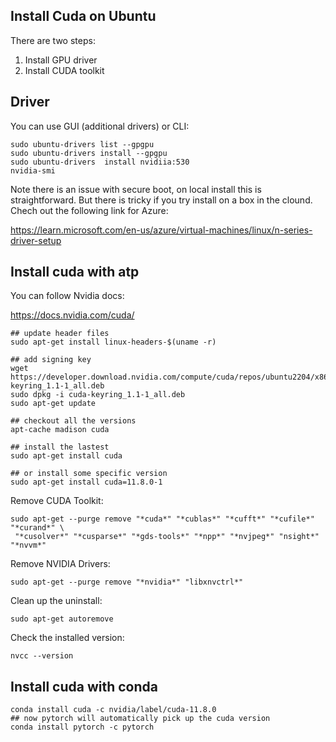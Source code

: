 ## Install Cuda on Ubuntu

There are two steps:

1. Install GPU driver
2. Install CUDA toolkit


## Driver

You can use GUI (additional drivers) or CLI:

```
sudo ubuntu-drivers list --gpgpu
sudo ubuntu-drivers install --gpgpu
sudo ubuntu-drivers  install nvidiia:530
nvidia-smi
```

Note there is an issue with secure boot, on local install this is straightforward.
But there is tricky if you try install on a box in the clound. 
Chech out the following link for Azure:

https://learn.microsoft.com/en-us/azure/virtual-machines/linux/n-series-driver-setup


## Install cuda with atp

You can follow Nvidia docs:

https://docs.nvidia.com/cuda/

```
## update header files
sudo apt-get install linux-headers-$(uname -r)

## add signing key
wget https://developer.download.nvidia.com/compute/cuda/repos/ubuntu2204/x86_64/cuda-keyring_1.1-1_all.deb
sudo dpkg -i cuda-keyring_1.1-1_all.deb
sudo apt-get update

## checkout all the versions
apt-cache madison cuda

## install the lastest 
sudo apt-get install cuda

## or install some specific version
sudo apt-get install cuda=11.8.0-1
```

Remove CUDA Toolkit:
```
sudo apt-get --purge remove "*cuda*" "*cublas*" "*cufft*" "*cufile*" "*curand*" \
 "*cusolver*" "*cusparse*" "*gds-tools*" "*npp*" "*nvjpeg*" "nsight*" "*nvvm*"
```

Remove NVIDIA Drivers:
```
sudo apt-get --purge remove "*nvidia*" "libxnvctrl*"
```

Clean up the uninstall:
```
sudo apt-get autoremove
```

Check the installed version:
```
nvcc --version
```

## Install cuda with conda

```
conda install cuda -c nvidia/label/cuda-11.8.0
## now pytorch will automatically pick up the cuda version
conda install pytorch -c pytorch
```


